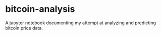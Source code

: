 # bitcoin-analysis

A juoyter notebook documenting my attempt at analyzing and predicting bitcoin price data.
